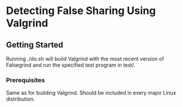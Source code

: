 # Detecting False Sharing Using Valgrind

## Getting Started

Running ./do.sh will build Valgrind with the most recent version of Falsegrind and run the specified test program in test/.

### Prerequisites

Same as for building Valgrind. Should be included in every major Linux distribution.
